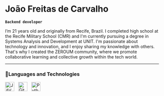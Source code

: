 # João Freitas de Carvalho

**`Backend developer`**

I’m 21 years old and originally from Recife, Brazil. I completed high school at the Recife Military School (CMR) and I'm currently pursuing a degree in Systems Analysis and Development at UNIT. I'm passionate about technology and innovation, and I enjoy sharing my knowledge with others. That's why I created the ZEROUM community, where we promote collaborative learning and collective growth within the tech world.

  ---

### 🤖Languages and Technologies


<img 
    align="left" 
    alt="JAVA" 
    title="JAVA"
    width="30px" 
    style="padding-right: 10px;" 
    src="https://cdn.jsdelivr.net/gh/devicons/devicon@latest/icons/java/java-original.svg" 
/>
          
<img 
    align="left" 
    alt="Git" 
    title="Git"
    width="30px" 
    style="padding-right: 10px;" 
    src="https://cdn.jsdelivr.net/gh/devicons/devicon@latest/icons/git/git-original.svg" 
/>
<img 
    align="left" 
    alt="Python" 
    title="Python"
    width="30px" 
    style="padding-right: 10px;" 
    src="https://cdn.jsdelivr.net/gh/devicons/devicon@latest/icons/python/python-original.svg" 
/>

<br/>
<br/>
